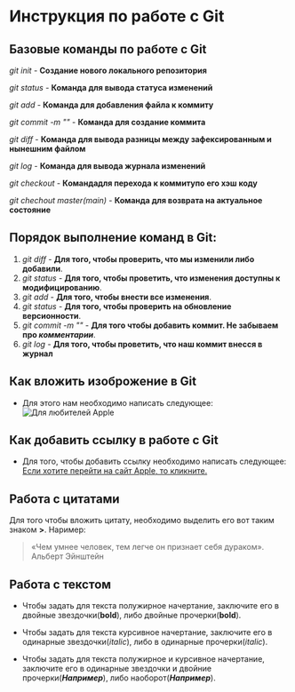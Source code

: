# Инструкция по работе с Git

## Базовые команды по работе с Git

*git init* - **Создание нового локального репозитория**

*git status* - **Команда для вывода статуса изменений**

*git add* - **Команда для добавления файла к коммиту**

*git commit -m "<message>"* - **Команда для создание коммита**

*git diff* - **Команда для вывода разницы между зафексированным и нынешним файлом**

*git log* - **Команда для вывода журнала изменений**

*git checkout <commit code>* - **Командадля перехода к коммитупо его хэш коду**

*git chechout master(main)* - **Команда для возврата на актуальное состояние**

## Порядок выполнение команд в Git:

1. *git diff* - **Для того, чтобы проверить, что мы изменили либо добавили**.
2. *git status* - **Для того, чтобы проветить, что изменения доступны к модифицированию**.
3. *git add* - **Для того, чтобы внести все изменения**.
4. *git status* - **Для того, чтобы проверить на обновление версионности**.
5. *git commit -m "<messenge>"* - **Для того чтобы добавить коммит. Не забываем про _комментарии_**.
6. *git log* - **Для того, чтобы проветить, что наш коммит внесся в журнал**

## Как вложить изоброжение в Git

* Для этого нам необходимо написать следующее: 
![Для любителей Apple](Apple.jpg)

## Как добавить ссылку в работе с Git

* Для того, чтобы добавить ссылку необходимо написать следующее: [Если хотите перейти на сайт Apple, то кликните.](https://www.apple.com/kz/)

## Работа с цитатами

Для того чтобы вложить цитату, необходимо выделить его вот таким знаком   **>**.
Наример:
> «Чем умнее человек, тем легче он признает себя дураком». Альберт Эйнштейн

## Работа с текстом

* Чтобы задать для текста полужирное начертание, заключите его в двойные звездочки(**bold**), либо двойные прочерки(__bold__).

* Чтобы задать для текста курсивное начертание, заключите его в одинарные звездочки(*italic*), либо в одинарные прочерки(_italic_).

* Чтобы задать для текста полужирное и курсивное начертание, заключите его в одинарные звездочки и двойние прочерки(**_Например_**), либо наоборот(__*Например*__).